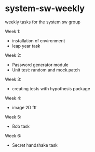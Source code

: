 # system-sw-weekly
weekly tasks for the system sw group

Week 1:
- installation of environment
- leap year task

Week 2:
- Password generator module
- Unit test: random and mock.patch

Week 3:
- creating tests with hypothesis package

Week 4:
- image 2D fft

Week 5:
- Bob task

Week 6:
- Secret handshake task
